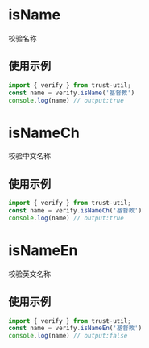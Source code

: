 # isName

校验名称

## 使用示例

```javascript
import { verify } from trust-util;
const name = verify.isName('基督教')
console.log(name) // output:true
```

# isNameCh

校验中文名称

## 使用示例

```javascript
import { verify } from trust-util;
const name = verify.isNameCh('基督教')
console.log(name) // output:true
```

# isNameEn

校验英文名称

## 使用示例

```javascript
import { verify } from trust-util;
const name = verify.isNameEn('基督教')
console.log(name) // output:false
```
